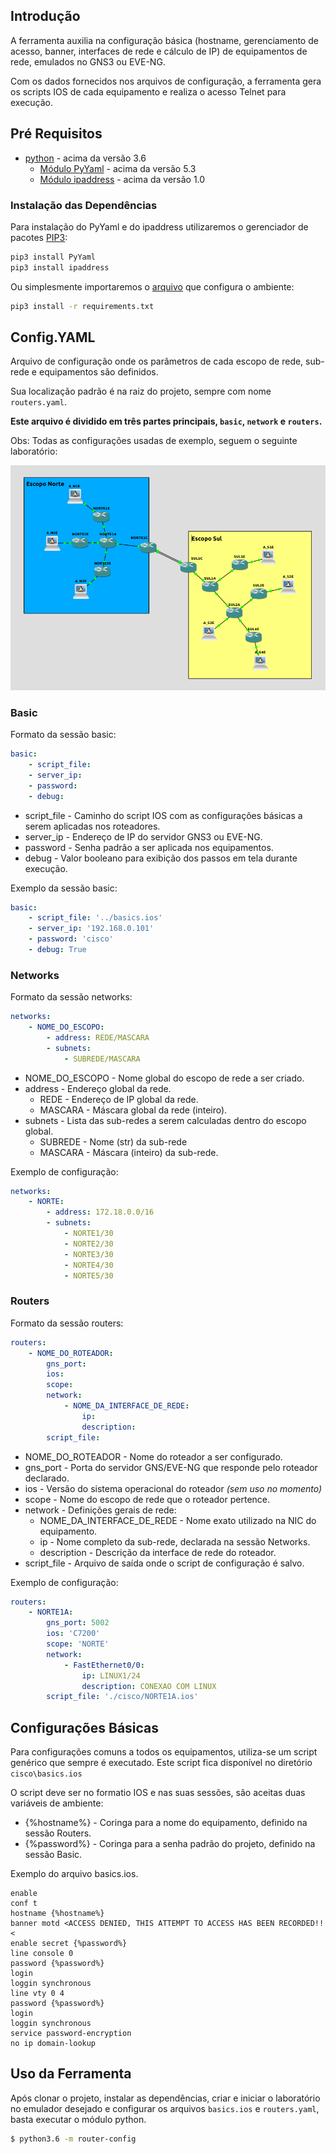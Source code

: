 ## Introdução

A ferramenta auxilia na configuração básica (hostname, gerenciamento de acesso, banner, interfaces de rede e cálculo de IP) de equipamentos de rede, emulados no GNS3 ou EVE-NG.

Com os dados fornecidos nos arquivos de configuração, a ferramenta gera os scripts IOS de cada equipamento e realiza o acesso Telnet para execução.

## Pré Requisitos
* [python](https://www.python.org/download/releases/3.0/) - acima da versão 3.6
    * [Módulo PyYaml](https://pypi.org/project/PyYAML/) - acima da versão 5.3
    * [Módulo ipaddress](https://pypi.org/project/ipaddress//) - acima da versão 1.0

### Instalação das Dependências
Para instalação do PyYaml e do ipaddress utilizaremos o gerenciador de pacotes [PIP3](https://pip.pypa.io/en/stable/):

```sh 
pip3 install PyYaml
pip3 install ipaddress
```
Ou simplesmente importaremos o [arquivo](https://github.com/lbmello/router-config/blob/master/requirements.txt) que configura o ambiente:
```sh 
pip3 install -r requirements.txt
```


## Config.YAML
Arquivo de configuração onde os parâmetros de cada escopo de rede, sub-rede e equipamentos são definidos.

Sua localização padrão é na raiz do projeto, sempre com nome `routers.yaml`.

**Este arquivo é dividido em três partes principais, `basic`, `network` e `routers`.**


Obs: Todas as configurações usadas de exemplo, seguem o seguinte laboratório:

![laboratorio GNS3](lab.png)

### Basic

Formato da sessão basic:

```yaml
basic:
    - script_file: 
    - server_ip: 
    - password: 
    - debug: 
```

* script_file - Caminho do script IOS com as configurações básicas a serem aplicadas nos roteadores.
* server_ip - Endereço de IP do servidor GNS3 ou EVE-NG.
* password - Senha padrão a ser aplicada nos equipamentos.
* debug - Valor booleano para exibição dos passos em tela durante execução.


Exemplo da sessão basic:

```yaml
basic:
    - script_file: '../basics.ios'
    - server_ip: '192.168.0.101'
    - password: 'cisco'
    - debug: True
```

### Networks

Formato da sessão networks:

```yaml
networks:
    - NOME_DO_ESCOPO:
        - address: REDE/MASCARA
        - subnets:
            - SUBREDE/MASCARA
```

* NOME_DO_ESCOPO - Nome global do escopo de rede a ser criado.
* address - Endereço global da rede.
  * REDE - Endereço de IP global da rede.
  * MASCARA - Máscara global da rede (inteiro).
* subnets - Lista das sub-redes a serem calculadas dentro do escopo global.
  * SUBREDE - Nome (str) da sub-rede
  * MASCARA - Máscara (inteiro) da sub-rede.


Exemplo de configuração:

```yaml
networks:
    - NORTE:
        - address: 172.18.0.0/16
        - subnets:
            - NORTE1/30
            - NORTE2/30
            - NORTE3/30
            - NORTE4/30
            - NORTE5/30
```

### Routers

Formato da sessão routers:

```yaml
routers:
    - NOME_DO_ROTEADOR:
        gns_port:
        ios: 
        scope:
        network:
            - NOME_DA_INTERFACE_DE_REDE:
                ip: 
                description: 
        script_file: 
```

* NOME_DO_ROTEADOR - Nome do roteador a ser configurado.
* gns_port - Porta do servidor GNS/EVE-NG que responde pelo roteador declarado.
* ios - Versão do sistema operacional do roteador *(sem uso no momento)*
* scope - Nome do escopo de rede que o roteador pertence.
* network - Definições gerais de rede:
  * NOME_DA_INTERFACE_DE_REDE - Nome exato utilizado na NIC do equipamento.
  * ip - Nome completo da sub-rede, declarada na sessão Networks.
  * description - Descrição da interface de rede do roteador.
* script_file - Arquivo de saída onde o script de configuração é salvo.

Exemplo de configuração:

```yaml
routers:
    - NORTE1A:
        gns_port: 5002
        ios: 'C7200'
        scope: 'NORTE'
        network:
            - FastEthernet0/0:
                ip: LINUX1/24
                description: CONEXAO COM LINUX
        script_file: './cisco/NORTE1A.ios'
```

## Configurações Básicas

Para configurações comuns a todos os equipamentos, utiliza-se um script genérico que sempre é executado. Este script fica disponível no diretório `cisco\basics.ios`

O script deve ser no formatio IOS e nas suas sessões, são aceitas duas variáveis de ambiente:

* {%hostname%} - Coringa para a nome do equipamento, definido na sessão Routers.
* {%password%} - Coringa para a senha padrão do projeto, definido na sessão Basic.

Exemplo do arquivo basics.ios.

```ios
enable
conf t
hostname {%hostname%}
banner motd <ACCESS DENIED, THIS ATTEMPT TO ACCESS HAS BEEN RECORDED!!<
enable secret {%password%}
line console 0
password {%password%}
login
loggin synchronous
line vty 0 4
password {%password%}
login
loggin synchronous
service password-encryption
no ip domain-lookup
```

## Uso da Ferramenta

Após clonar o projeto, instalar as dependências, criar e iniciar o laboratório no emulador desejado e configurar os arquivos `basics.ios` e `routers.yaml`, basta executar o módulo python.

```sh
$ python3.6 -m router-config
```

